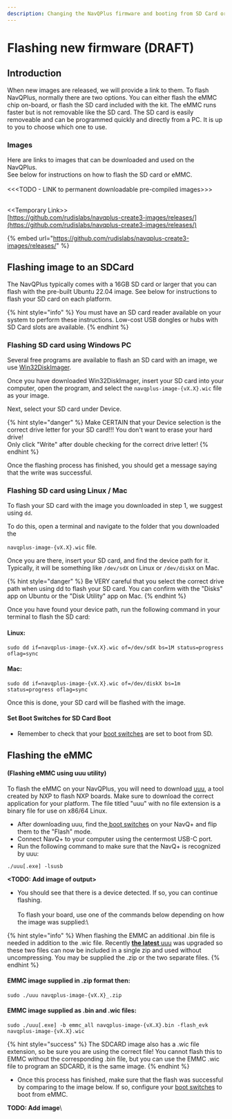 ```yaml
---
description: Changing the NavQPlus firmware and booting from SD Card or EMMC flash
---
```


# Flashing new firmware (DRAFT)

## Introduction

When new images are released, we will provide a link to them. To flash NavQPlus, normally there are two options. You can either flash the eMMC chip on-board, or flash the SD card included with the kit. The eMMC runs faster but is not removable like the SD card. The SD card is easily removeable and can be programmed quickly and directly from a PC. It is up to you to choose which one to use.&#x20;

### Images

Here are links to images that can be downloaded and used on the NavQPlus. \
See below for instructions on how to flash the SD card or eMMC.\
\
<<\<TODO - LINK to permanent downloadable pre-compiled images>>>

\
<\<Temporary Link>>\
[https://github.com/rudislabs/navqplus-create3-images/releases/](https://github.com/rudislabs/navqplus-create3-images/releases/)

{% embed url="https://github.com/rudislabs/navqplus-create3-images/releases/" %}



## Flashing image to an SDCard

The NavQPlus typically comes with a 16GB SD card or larger that you can flash with the pre-built Ubuntu 22.04 image. See below for instructions to flash your SD card on each platform.

{% hint style="info" %}
You must have an SD card reader available on your system to perform these instructions. Low-cost USB dongles or hubs with SD Card slots are available.
{% endhint %}

### Flashing SD card using Windows PC

Several free programs are available to flash an SD card with an image, we use [Win32DiskImager](https://win32diskimager.org/).

Once you have downloaded Win32DiskImager, insert your SD card into your computer, open the program, and select the `navqplus-image-{vX.X}.wic` file as your image.

Next, select your SD card under Device.

{% hint style="danger" %}
Make CERTAIN that your Device selection is the correct drive letter for your SD card!!! You don't want to erase your hard drive! \
Only click "Write" after double checking for the correct drive letter!
{% endhint %}

Once the flashing process has finished, you should get a message saying that the write was successful.

### Flashing SD card using Linux / Mac

To flash your SD card with the image you downloaded in step 1, we suggest using `dd`.

To do this, open a terminal and navigate to the folder that you downloaded the

&#x20;`navqplus-image-{vX.X}.wic` file.

Once you are there, insert your SD card, and find the device path for it. Typically, it will be something like `/dev/sdX` on Linux or `/dev/diskX` on Mac.

{% hint style="danger" %}
Be VERY careful that you select the correct drive path when using dd to flash your SD card. You can confirm with the "Disks" app on Ubuntu or the "Disk Utility" app on Mac.
{% endhint %}

Once you have found your device path, run the following command in your terminal to flash the SD card:

#### Linux:

```markup
sudo dd if=navqplus-image-{vX.X}.wic of=/dev/sdX bs=1M status=progress oflag=sync
```

#### Mac:

```
sudo dd if=navqplus-image-{vX.X}.wic of=/dev/diskX bs=1m status=progress oflag=sync
```

Once this is done, your SD card will be flashed with the image.&#x20;

#### Set Boot Switches for SD Card Boot

* Remember to check that your [boot switches](flashing-with-new-firmware.md#boot-switches-configuration) are set to boot from SD.

## Flashing the eMMC

#### (Flashing eMMC using uuu utility)

To flash the eMMC on your NavQPlus, you will need to download [uuu](https://github.com/rudislabs/navqplus-create3-images/releases/), a tool created by NXP to flash NXP boards. Make sure to download the correct application for your platform. The file titled "uuu" with no file extension is a binary file for use on x86/64 Linux.

* After downloading uuu, find the[ boot switches](flashing-with-new-firmware.md#boot-switches-configuration) on your NavQ+ and flip them to the "Flash" mode.
* Connect NavQ+ to your computer using the centermost USB-C port.&#x20;
* Run the following command to make sure that the NavQ+ is recognized by uuu:

```
./uuu[.exe] -lsusb
```

**\<TODO: Add image of output>**

* You should see that there is a device detected. If so, you can continue flashing. \
  \
  To flash your board, use one of the commands below depending on how the image was supplied:\


{% hint style="info" %}
When flashing the EMMC an additional .bin file is needed in addition to the .wic file. Recently [**the latest** uuu](https://github.com/nxp-imx/mfgtools/releases) was upgraded so these two files can now be included in a single zip and used without uncompressing. You may be supplied the .zip or the two separate files.&#x20;
{% endhint %}

#### &#x20;EMMC image supplied in .zip format then:

```
sudo ./uuu navqplus-image-{vX.X}_.zip
```

#### EMMC image supplied as  .bin and  .wic files:

```
sudo ./uuu[.exe] -b emmc_all navqplus-image-{vX.X}.bin -flash_evk navqplus-image-{vX.X}.wic
```

{% hint style="success" %}
The SDCARD image also has a .wic file extension, so be sure you are using the correct file! You cannot flash this to EMMC without the corresponding .bin file, but you can use the EMMC .wic file to program an SDCARD, it is the same image.
{% endhint %}

* Once this process has finished, make sure that the flash was successful by comparing to the image below. If so, configure your [boot switches](flashing-with-new-firmware/flashing-with-new-firmware.md) to boot from eMMC.

**TODO: Add image**\
